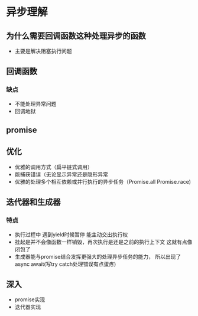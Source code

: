 #  异步理解

##  为什么需要回调函数这种处理异步的函数
- 主要是解决阻塞执行问题

##  回调函数
### 缺点
 - 不能处理异常问题
 -  回调地狱
 
##  promise
  ## 优化
  -  优雅的调用方式（扁平链式调用）
  -  能捕获错误（无论显示异常还是隐形异常
  -  优雅的处理多个相互依赖或并行执行的异步任务（Promise.all Promise.race)
  
## 迭代器和生成器
### 特点 
 - 执行过程中 遇到yield时候暂停  能主动交出执行权
 - 挂起是并不会像函数一样销毁，再次执行是还是之前的执行上下文 这就有点像闭包了
 - 生成器能与promise结合发挥更强大的处理异步任务的能力， 所以出现了 async await(写try catch处理错误有点蛋疼)
 
 
 ## 深入
 - promise实现
 - 迭代器实现
